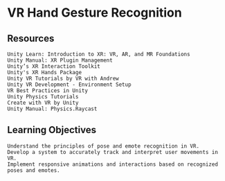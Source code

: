 # VR Hand Gesture Recognition

## Resources

    Unity Learn: Introduction to XR: VR, AR, and MR Foundations
    Unity Manual: XR Plugin Management
    Unity’s XR Interaction Toolkit
    Unity's XR Hands Package
    Unity VR Tutorials by VR with Andrew
    Unity VR Development - Environment Setup
    VR Best Practices in Unity
    Unity Physics Tutorials
    Create with VR by Unity
    Unity Manual: Physics.Raycast

## Learning Objectives

    Understand the principles of pose and emote recognition in VR.
    Develop a system to accurately track and interpret user movements in VR.
    Implement responsive animations and interactions based on recognized poses and emotes.